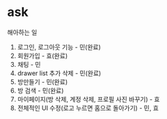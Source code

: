 # ask
해아하는 일 
1. 로그인, 로그아웃 기능 - 민(완료)
2. 회원가입 - 효(완료)
3. 채팅 - 민
4. drawer list 추가 삭제 - 민(완료)
5. 방만들기 - 민(완료)
6. 방 검색 - 민(완료)
7. 마이페이지(방 삭제, 계정 삭제, 프로필 사진 바꾸기) - 효
8. 전체적인 UI 수정(로고 누르면 홈으로 돌아가기) - 민, 효
